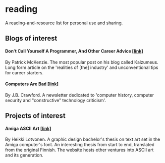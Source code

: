 # reading
A reading-and-resource list for personal use and sharing.

## Blogs of interest

#### Don't Call Yourself A Programmer, And Other Career Advice [[link]](https://www.kalzumeus.com/2011/10/28/dont-call-yourself-a-programmer/)
By Patrick McKenzie. The most popular post on his blog called Kalzumeus. Long form article on the 'realities of [the] industry' and unconventional tips for career starters. 

#### Computers Are Bad [[link]](https://computer.rip)
By J.B. Crawford. A newsletter dedicated to 'computer history, computer security and "constructive" technology criticism'.

## Projects of interest

#### Amiga ASCII Art [[link]](https://blog.glyphdrawing.club/amiga-ascii-art/)
By Heikki Lotvonen. A graphic design bachelor's thesis on text art set in the Amiga computer's font. An interesting thesis from start to end, translated from the original Finnish. The website hosts other ventures into ASCII art and its generation. 
